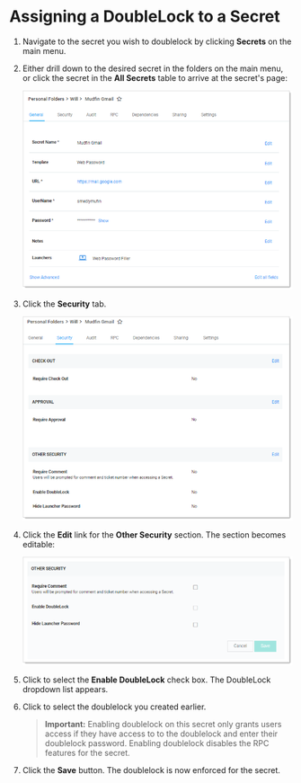 [title]: # (Assigning a DoubleLock to a Secret)
[tags]: # (XXX)
[priority]: # (20)

# Assigning a DoubleLock to a Secret

1. Navigate to the secret you wish to doublelock by clicking **Secrets** on the main menu. 

1. Either drill down to the desired secret in the folders on the main menu, or click the secret in the **All Secrets** table to arrive at the secret's page:

   ![1557329052453](images/1557329052453.png)

1. Click the **Security** tab.

   ![1557329113197](images/1557329113197.png)

1. Click the **Edit** link for the **Other Security** section. The section becomes editable:

   ![1557329250587](images/1557329250587.png)

1. Click to select the **Enable DoubleLock** check box. The DoubleLock dropdown list appears.

1. Click to select the doublelock you created earlier.

   > **Important:**  Enabling doublelock on this secret only grants users access if they have access to to the doublelock and enter their doublelock password. Enabling doublelock disables the RPC features for the secret.

1. Click the **Save** button. The doublelock is now enforced for the secret.
